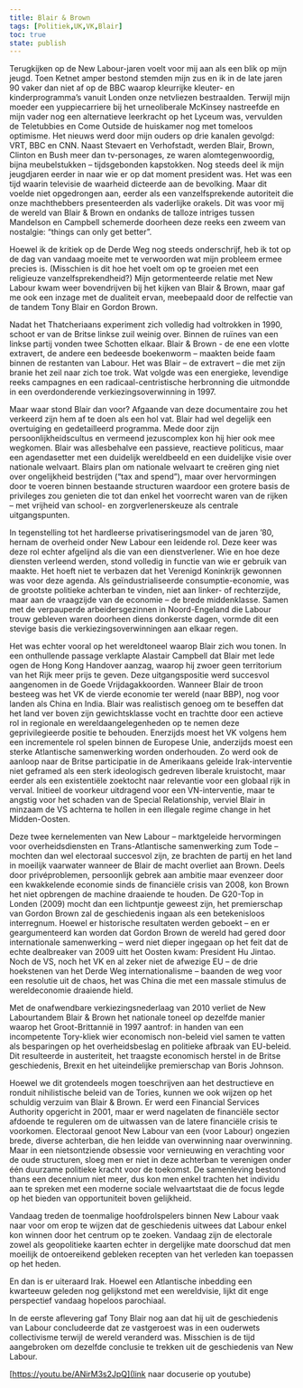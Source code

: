 ```yaml
---
title: Blair & Brown
tags: [Politiek,UK,VK,Blair]
toc: true
state: publish
---
```


Terugkijken op de New Labour-jaren voelt voor mij aan als een blik op mijn jeugd. Toen Ketnet amper bestond stemden mijn zus en ik in de late jaren 90 vaker dan niet af op de BBC waarop kleurrijke kleuter- en kinderprogramma’s vanuit Londen onze netvliezen bestraalden. Terwijl mijn moeder een yuppiecarriere bij het urneoliberale McKinsey nastreefde en mijn vader nog een alternatieve leerkracht op het Lyceum was, vervulden de Teletubbies en Come Outside de huiskamer nog met tomeloos optimisme. Het nieuws werd door mijn ouders op drie kanalen gevolgd: VRT, BBC en CNN. Naast Stevaert en Verhofstadt, werden Blair, Brown, Clinton en Bush meer dan tv-personages, ze waren alomtegenwoordig, bijna meubelstukken –  tijdsgebonden kapstokken. Nog steeds deel ik mijn jeugdjaren eerder in naar wie er op dat moment president was. Het was een tijd waarin televisie de waarheid dicteerde aan de bevolking. Maar dit voelde niet opgedrongen aan, eerder als een vanzelfsprekende autoriteit die onze machthebbers presenteerden als vaderlijke orakels. Dit was voor mij de wereld van Blair & Brown en ondanks de talloze intriges tussen Mandelson en Campbell schemerde doorheen deze reeks een zweem van nostalgie: “things can only get better”. 

Hoewel ik de kritiek op de Derde Weg nog steeds onderschrijf, heb ik tot op de dag van vandaag moeite met te verwoorden wat mijn probleem ermee precies is. (Misschien is dit hoe het voelt om op te groeien met een religieuze vanzelfsprekendheid?)  Mijn getormenteerde relatie met New Labour kwam weer bovendrijven bij het kijken van Blair & Brown, maar gaf me ook een inzage met de dualiteit ervan, meebepaald door de relfectie van de tandem Tony Blair en Gordon Brown.

Nadat het Thatcheriaans experiment zich volledig had voltrokken in 1990, schoot er van de Britse linkse zuil weinig over. Binnen de ruïnes van een linkse partij vonden twee Schotten elkaar. Blair & Brown - de ene een vlotte extravert, de andere een bedeesde boekenworm – maakten beide faam binnen de restanten van Labour.  Het was Blair – de extravert – die met zijn branie het zeil naar zich toe trok. Wat volgde was een energieke, levendige reeks campagnes en een radicaal-centristische herbronning die uitmondde in een overdonderende verkiezingsoverwinning in 1997. 

Maar waar stond Blair dan voor? Afgaande van deze documentaire zou het verkeerd zijn hem af te doen als een hol vat. Blair had wel degelijk een overtuiging en gedetailleerd programma. Mede door zijn persoonlijkheidscultus en vermeend jezuscomplex kon hij hier ook mee wegkomen. Blair was allesbehalve een passieve, reactieve politicus, maar een agendasetter met een duidelijk wereldbeeld en een duidelijke visie over nationale welvaart. Blairs plan om nationale welvaart te creëren ging niet over ongelijkheid bestrijden (“tax and spend”), maar over hervormingen door te voeren binnen bestaande structuren waardoor een grotere basis de privileges zou genieten die tot dan enkel het voorrecht waren van de rijken – met vrijheid van school- en zorgverlenerskeuze als centrale uitgangspunten. 

In tegenstelling tot het hardleerse privatiseringsmodel van de jaren ’80, hernam de overheid onder New Labour een leidende rol. Deze keer was deze rol echter afgelijnd als die van een dienstverlener. Wie en hoe deze diensten verleend werden, stond volledig in functie van wie er gebruik van maakte. Het hoeft niet te verbazen dat het Verenigd Koninkrijk gewonnen was voor deze agenda. Als geïndustrialiseerde consumptie-economie, was de grootste politieke achterban te vinden, niet aan linker- of rechterzijde, maar aan de vraagzijde van de economie – de brede middenklasse. Samen met de verpauperde arbeidersgezinnen in Noord-Engeland die Labour trouw gebleven waren doorheen diens donkerste dagen, vormde dit een stevige basis die verkiezingsoverwinningen aan elkaar regen.

Het was echter vooral op het wereldtoneel waarop Blair zich wou tonen. In een onthullende passage verklapte Alastair Campbell dat Blair met lede ogen de Hong Kong Handover aanzag, waarop hij zwoer geen territorium van het Rijk meer prijs te geven. Deze uitgangspositie werd succesvol aangenomen in de Goede Vrijdagakkoorden. Wanneer Blair de troon besteeg was het VK de vierde economie ter wereld (naar BBP), nog voor landen als China en India. Blair was realistisch genoeg om te beseffen dat het land ver boven zijn gewichtsklasse vocht en trachtte door een actieve rol in regionale en wereldaangelegenheden op te nemen deze geprivilegieerde positie te behouden. Enerzijds moest het VK volgens hem een incrementele rol spelen binnen de Europese Unie, anderzijds moest een sterke Atlantische samenwerking worden onderhouden. Zo werd ook de aanloop naar de Britse participatie in de Amerikaans geleide Irak-interventie niet geframed als een sterk ideologisch gedreven liberale kruistocht, maar eerder als een existentiële zoektocht naar relevantie voor een globaal rijk in verval. Initieel de voorkeur uitdragend voor een VN-interventie, maar te angstig voor het schaden van de Special Relationship, verviel Blair in minzaam de VS achterna te hollen in een illegale regime change in het Midden-Oosten.

Deze twee kernelementen van New Labour – marktgeleide hervormingen voor overheidsdiensten en Trans-Atlantische samenwerking zum Tode  – mochten dan wel electoraal succesvol zijn, ze brachten de partij en het land in moeilijk vaarwater wanneer de Blair de macht overliet aan Brown. Deels door privéproblemen, persoonlijk gebrek aan ambitie maar evenzeer door een kwakkelende economie sinds de financiële crisis van 2008, kon Brown het niet opbrengen de machine draaiende te houden. De G20-Top in Londen (2009) mocht dan een lichtpuntje geweest zijn, het premierschap van Gordon Brown zal de geschiedenis ingaan als een betekenisloos interregnum. Hoewel er historische resultaten werden geboekt – en er geargumenteerd kan worden dat Gordon Brown de wereld had gered door internationale samenwerking –  werd niet dieper ingegaan op het feit dat de echte dealbreaker van 2009 uitt het Oosten kwam: President Hu Jintao. Noch de VS, noch het VK en al zeker niet de afwezige EU – de drie hoekstenen van het Derde Weg internationalisme – baanden de weg voor een resolutie uit de chaos, het was China die met een massale stimulus de wereldeconomie draaiende hield.

Met de onafwendbare verkiezingsnederlaag van 2010 verliet de New Labourtandem Blair & Brown het nationale toneel op dezelfde manier waarop het Groot-Brittannië in 1997 aantrof: in handen van een incompetente Tory-kliek wier economisch non-beleid viel samen te vatten als besparingen op het overheidsbeslag en politieke afbraak van EU-beleid. Dit resulteerde in austeriteit, het traagste economisch herstel in de Britse geschiedenis, Brexit en het uiteindelijke premierschap van Boris Johnson.

Hoewel we dit grotendeels mogen toeschrijven aan het destructieve en ronduit nihilistische beleid van de Tories, kunnen we ook wijzen op het schuldig verzuim van Blair & Brown. Er werd een Financial Services Authority opgericht in 2001, maar er werd nagelaten de financiële sector afdoende te reguleren om de uitwassen van de latere financiële crisis te voorkomen. Electoraal genoot New Labour van een (voor Labour) ongezien brede, diverse achterban, die hen leidde van overwinning naar overwinning. Maar in een nietsontziende obsessie voor vernieuwing en verachting voor de oude structuren, sloeg men er niet in deze achterban te verenigen onder één duurzame politieke kracht voor de toekomst. De samenleving bestond thans een decennium niet meer, dus kon men enkel trachten het individu aan te spreken met een moderne sociale welvaartstaat die de focus legde op het bieden van opportuniteit boven gelijkheid. 

Vandaag treden de toenmalige hoofdrolspelers binnen New Labour vaak naar voor om erop te wijzen dat de geschiedenis uitwees dat Labour enkel kon winnen door het centrum op te zoeken. Vandaag zijn de electorale zowel als geopolitieke kaarten echter in dergelijke mate doorschud dat men moeilijk de ontoereikend gebleken recepten van het verleden kan toepassen op het heden. 

En dan is er uiteraard Irak. Hoewel een Atlantische inbedding een kwarteeuw geleden nog gelijkstond met een wereldvisie, lijkt dit enge perspectief vandaag hopeloos parochiaal.

In de eerste aflevering gaf Tony Blair nog aan dat hij uit de geschiedenis van Labour concludeerde dat ze vastgeroest was in een ouderwets collectivisme terwijl de wereld veranderd was. Misschien is de tijd aangebroken om dezelfde conclusie te trekken uit de geschiedenis van New Labour.


[https://youtu.be/ANirM3s2JpQ](link naar docuserie op youtube)
